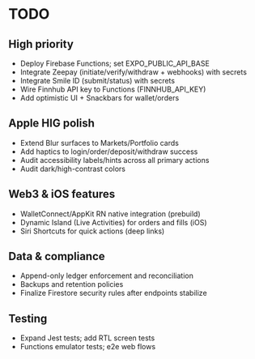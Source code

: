 # TODO

## High priority
- Deploy Firebase Functions; set EXPO_PUBLIC_API_BASE
- Integrate Zeepay (initiate/verify/withdraw + webhooks) with secrets
- Integrate Smile ID (submit/status) with secrets
- Wire Finnhub API key to Functions (FINNHUB_API_KEY)
- Add optimistic UI + Snackbars for wallet/orders

## Apple HIG polish
- Extend Blur surfaces to Markets/Portfolio cards
- Add haptics to login/order/deposit/withdraw success
- Audit accessibility labels/hints across all primary actions
- Audit dark/high-contrast colors

## Web3 & iOS features
- WalletConnect/AppKit RN native integration (prebuild)
- Dynamic Island (Live Activities) for orders and fills (iOS)
- Siri Shortcuts for quick actions (deep links)

## Data & compliance
- Append-only ledger enforcement and reconciliation
- Backups and retention policies
- Finalize Firestore security rules after endpoints stabilize

## Testing
- Expand Jest tests; add RTL screen tests
- Functions emulator tests; e2e web flows
